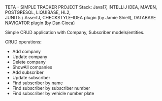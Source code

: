 TETA - SIMPLE TRACKER PROJECT
Stack: 
Java17, 
INTELLIJ IDEA, 
MAVEN, POSTGRESQL, 
LIQUIBASE, 
HL2,  
JUNIT5 / AssertJ, 
CHECKSTYLE-IDEA plugin (by Jamie Shiell),
DATABASE NAVIGATOR plugin (by Dan Cioca)

Simple CRUD application with Company, Subscriber models/entities.

CRUD operations:
- Add company
- Update company
- Delete company
- ShowAll companies
- Add subscriber
- Update subscriber
- Find subscriber by name
- Find subscriber by subscriber number
- Find subscriber by vehicle number plate
